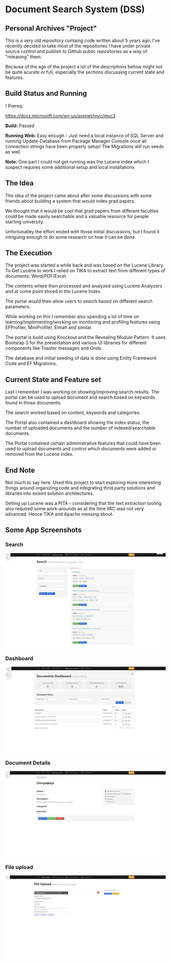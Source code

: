 # Document Search System (DSS)

## Personal Archives "Project"

This is a very old repository containg code written about 5 years ago. I've recently decided to take most of the repositories I have under private source control and publish to Github public repositories as a way of "releasing" them.

Because of the age of the project a lot of the descriptions bellow might not be quite acurate or full, especially the sections discussing current state and features.

## Build Status and Running

! Prereq:

https://docs.microsoft.com/en-us/aspnet/mvc/mvc3

**Build:** Passed

**Running Web:** Easy enough - Just need a local instance of SQL Server and running Update-Database from Package Manager Console once all connection strings have been properly setup! The Migrations will run seeds as well.

**Note:** One part I could not get running was the Lucene index which I suspect requires some additional setup and local installations

## The Idea

The idea of the project came about after some discussions with some friends
about building a system that would index grad papers.

We thought that it would be cool that grad papers from different faculties could be made easily searchable and a valuable resource for people starting university.

Unfortunatley the effort ended with those initial discussions, but I found it intriguing enough to do some research on how it can be done.

## The Execution

The project was started a while back and was based on the Lucene Library. To Get Lucene to work I relied on TIKA to extract text from different types of documents: Word/PDF/Excel.

The contents where then processed and analyzed using Lucene Analyzers and at some point stored in the Lucene Index.

The portal would then allow users to search based on different search parameters.

While working on this I remember also spending a lot of time on learning/implementing/working on monitoring and profiling features using EFProfiler, MiniProfiler, Elmah and similar.

The portal is build using Knockout and the Revealing Module Pattern. It uses Bootsrap 3 for the presentation and various UI libraries for different components like Toaster messages and Grids.

The database and initial seeding of data is done using Entity Framework Code and EF Migrations.

## Current State and Feature set

Last I remember I was working on showing/improving search results. The portal can be used to upload document and search based on keywords found in those documents.

The search worked based on content, keywords and categories.

The Portal also contained a dashboard showing the index status, the number of uploaded documents and the number of indexed/searchable documents.

The Portal contained certain adiministrative features that could have been used to upload documents and control which documents were added or removed from the Lucene index.

## End Note

Not much to say here. Used this project to start exploring more interesting things around organizing code and integrating thrid party solutions and libraries into exisint solution architectures.

Setting up Lucene was a PITA - considering that the text extraction tooling also required some work-arounds as at the time IIRC was not very advanced. Hence TIKA and Apache messing about.

## Some App Screenshots

### Search

![alt text](https://raw.githubusercontent.com/emir01/document-search-system/master/Images/01.png)

### Dashboard
![alt text](https://raw.githubusercontent.com/emir01/document-search-system/master/Images/02.png)

### Document Details
![alt text](https://raw.githubusercontent.com/emir01/document-search-system/master/Images/03.png)

### File upload
![alt text](https://raw.githubusercontent.com/emir01/document-search-system/master/Images/04.png)